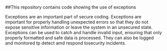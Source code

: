 ##This repository contains code showing the use of exceptions

Exceptions are an important part of secure coding. Exceptions are important for properly handling unexpected errors so that they do not expose sensitive information or leave the system in an unsecured state. Exceptions can be used to catch and handle invalid input, ensuring that only properly formatted and safe data is processed. They can also be logged and monitored tp detect amd respond tosecurity incidents.
